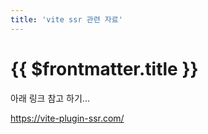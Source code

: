 ```yaml
---
title: 'vite ssr 관련 자료'
---
```


# {{ $frontmatter.title }}


아래 링크 참고 하기...

https://vite-plugin-ssr.com/